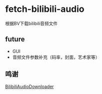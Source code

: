 # fetch-bilibili-audio
根据BV下载bilibili音频文件


## future
 - GUI
 - 音频文件参数补充（码率，封面，艺术家等）


## 鸣谢
[BilibiliAudioDownloader](https://github.com/nuster1128/bilibiliAudioDownloader)